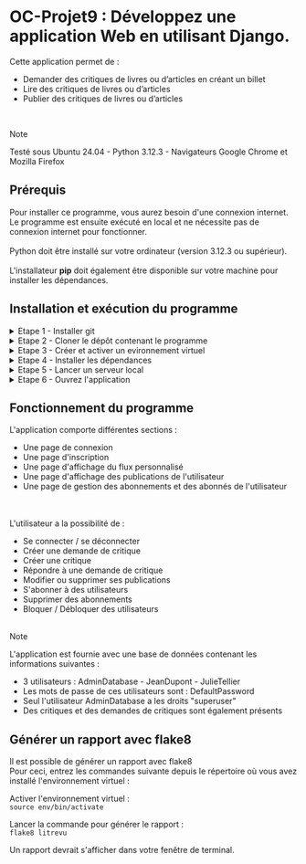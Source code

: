 # OC-Projet9 : Développez une application Web en utilisant Django.

Cette application permet de :<br>
- Demander des critiques de livres ou d’articles en créant un billet <br>
- Lire des critiques de livres ou d’articles <br>
- Publier des critiques de livres ou d’articles <br>
<br>

> [!NOTE]
> Testé sous Ubuntu 24.04 - Python 3.12.3 - Navigateurs Google Chrome et Mozilla Firefox

## Prérequis

Pour installer ce programme, vous aurez besoin d'une connexion internet. Le programme est ensuite exécuté en local et ne nécessite pas de connexion internet pour fonctionner.<br>
<br>
Python doit être installé sur votre ordinateur (version 3.12.3 ou supérieur).<br>
<br>
L'installateur **pip** doit également être disponible sur votre machine pour installer les dépendances.

## Installation et exécution du programme

<details>
<summary>Etape 1 - Installer git</summary><br>

Pour télécharger ce programme, vérifiez que git est bien installé sur votre poste.<br>
Vous pouvez l'installer en suivant les instructions fournies sur le site [git-scm.com](https://git-scm.com/book/fr/v2/D%C3%A9marrage-rapide-Installation-de-Git)

</details>

<details>
<summary>Etape 2 - Cloner le dépôt contenant le programme</summary><br>


Placez-vous dans le dossier souhaité et utilisez la commande suivante :

``git clone https://github.com/Guillaume-Gillon/OC_Projet9.git``

</details>

<details>
<summary>Etape 3 - Créer et activer un evironnement virtuel</summary><br>

Créez un environnement virtuel avec la commande<br>
``python3 -m venv env``<br>

Activez cet environnement avec la commande<br>
``source env/bin/activate``

</details>

<details>
<summary>Etape 4 - Installer les dépendances</summary><br>

Pour que ce programme s'exécute, vous aurez besoin de plusieurs packages additionnels listés dans le fichier requirements.txt.<br>

Exécutez la commande <br>
``pip install -r requirements.txt``

</details>

<details>
<summary>Etape 5 - Lancer un serveur local</summary><br>

Placez vous dans le dossier **litrevu** puis exécutez la commande <br>
``python3 manage.py runserver``

</details>

<details>
<summary>Etape 6 - Ouvrez l'application</summary><br>

Dans la barre d'adresse de votre navigateur, tapez <br>
``http://127.0.0.1:8000/auth/``

</details>

## Fonctionnement du programme

L'application comporte différentes sections :
- Une page de connexion<br>
- Une page d'inscription<br>
- Une page d'affichage du flux personnalisé<br>
- Une page d'affichage des publications de l'utilisateur<br>
- Une page de gestion des abonnements et des abonnés de l'utilisateur<br>
<br><br>

L'utilisateur a la possibilité de :
- Se connecter / se déconnecter
- Créer une demande de critique
- Créer une critique
- Répondre à une demande de critique
- Modifier ou supprimer ses publications
- S'abonner à des utilisateurs
- Supprimer des abonnements
- Bloquer / Débloquer des utilisateurs
<br><br>

> [!NOTE]
> L'application est fournie avec une base de données contenant les informations suivantes : <br>
> - 3 utilisateurs : AdminDatabase - JeanDupont - JulieTellier <br>
> - Les mots de passe de ces utilisateurs sont : DefaultPassword <br>
> - Seul l'utilisateur AdminDatabase a les droits "superuser" <br>
> - Des critiques et des demandes de critiques sont également présents <br>

## Générer un rapport avec flake8

Il est possible de générer un rapport avec flake8<br>
Pour ceci, entrez les commandes suivante depuis le répertoire où vous avez installé l'environnement virtuel :<br>

Activer l'environnement virtuel :<br>
``source env/bin/activate``

Lancer la commande pour générer le rapport :<br>
``flake8 litrevu``

Un rapport devrait s'afficher dans votre fenêtre de terminal.<br>
